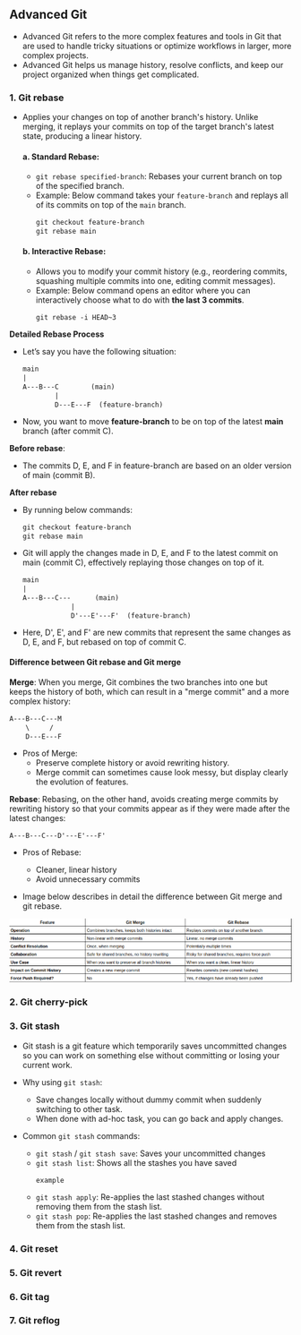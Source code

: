 ## Advanced Git
- Advanced Git refers to the more complex features and tools in Git that are used to handle tricky situations or optimize workflows in larger, more complex projects. 
- Advanced Git helps us manage history, resolve conflicts, and keep our project organized when things get complicated.

### 1. Git rebase
- Applies your changes on top of another branch's history. Unlike merging, it replays your commits on top of the target branch's latest state, producing a linear history.
    #### a. Standard Rebase:
    - ```git rebase specified-branch```: Rebases your current branch on top of the specified branch.
    - Example: Below command takes your ```feature-branch``` and replays all of its commits on top of the ```main``` branch.
        ```
        git checkout feature-branch
        git rebase main
        ```
    #### b. Interactive Rebase:
    - Allows you to modify your commit history (e.g., reordering commits, squashing multiple commits into one, editing commit messages).
    - Example: Below command opens an editor where you can interactively choose what to do with **the last 3 commits**.
        ```
        git rebase -i HEAD~3
        ```
**Detailed Rebase Process**
- Let’s say you have the following situation:
    ```
    main
    |
    A---B---C        (main)
            |
            D---E---F  (feature-branch)
    ```
- Now, you want to move **feature-branch** to be on top of the latest **main** branch (after commit C). 

**Before rebase**:
- The commits D, E, and F in feature-branch are based on an older version of main (commit B).

**After rebase**
- By running below commands:
    ```
    git checkout feature-branch
    git rebase main
    ```
- Git will apply the changes made in D, E, and F to the latest commit on main (commit C), effectively replaying those changes on top of it.
    ```
    main
    |
    A---B---C---      (main)
                |
                D'---E'---F'  (feature-branch)
    ```
- Here, D', E', and F' are new commits that represent the same changes as D, E, and F, but rebased on top of commit C.

#### Difference between Git rebase and Git merge
**Merge**: When you merge, Git combines the two branches into one but keeps the history of both, which can result in a "merge commit" and a more complex history:
```
A---B---C---M
    \     /
    D---E---F
```
- Pros of Merge: 
    + Preserve complete history or avoid rewriting history.
    + Merge commit can sometimes cause look messy, but display clearly the evolution of features.

**Rebase**: Rebasing, on the other hand, avoids creating merge commits by rewriting history so that your commits appear as if they were made after the latest changes:
```
A---B---C---D'---E'---F'
```
- Pros of Rebase: 
    + Cleaner, linear history
    + Avoid unnecessary commits

- Image below describes in detail the difference between Git merge and git rebase. 

![alt text](images/merge_vs_rebase.png "structure")

### 2. Git cherry-pick
### 3. Git stash
- Git stash is a git feature which temporarily saves uncommitted changes so you can work on something else without committing or losing your current work.

- Why using ```git stash```:
    + Save changes locally without dummy commit when suddenly switching to other task.
    + When done with ad-hoc task, you can go back and apply changes.
- Common ```git stash``` commands:
    + ```git stash``` / ```git stash save```: Saves your uncommitted changes
    + ```git stash list```: Shows all the stashes you have saved
        ```
        example
        ```
    + ```git stash apply```: Re-applies the last stashed changes without removing them from the stash list.
    + ```git stash pop```: Re-applies the last stashed changes and removes them from the stash list.

### 4. Git reset
### 5. Git revert
### 6. Git tag
### 7. Git reflog

